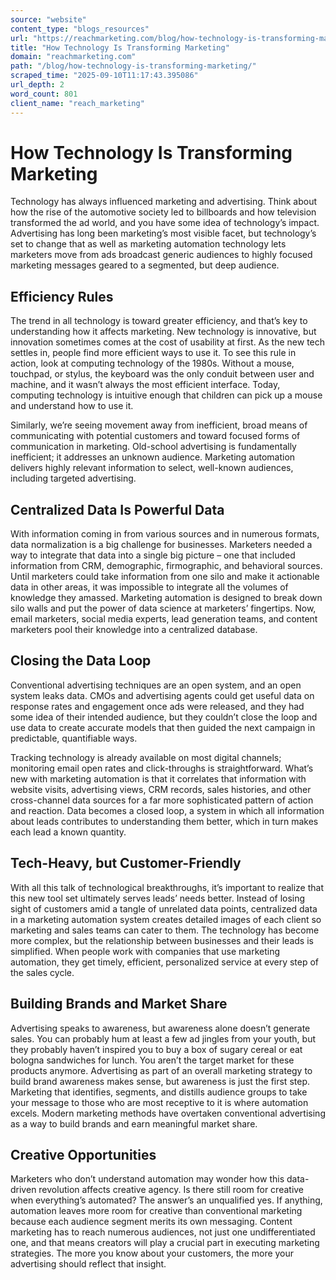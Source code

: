 ```yaml
---
source: "website"
content_type: "blogs_resources"
url: "https://reachmarketing.com/blog/how-technology-is-transforming-marketing/"
title: "How Technology Is Transforming Marketing"
domain: "reachmarketing.com"
path: "/blog/how-technology-is-transforming-marketing/"
scraped_time: "2025-09-10T11:17:43.395086"
url_depth: 2
word_count: 801
client_name: "reach_marketing"
---
```


# How Technology Is Transforming Marketing

Technology has always influenced marketing and advertising. Think about how the rise of the automotive society led to billboards and how television transformed the ad world, and you have some idea of technology’s impact. Advertising has long been marketing’s most visible facet, but technology’s set to change that as well as marketing automation technology lets marketers move from ads broadcast generic audiences to highly focused marketing messages geared to a segmented, but deep audience.

## Efficiency Rules

The trend in all technology is toward greater efficiency, and that’s key to understanding how it affects marketing. New technology is innovative, but innovation sometimes comes at the cost of usability at first. As the new tech settles in, people find more efficient ways to use it. To see this rule in action, look at computing technology of the 1980s. Without a mouse, touchpad, or stylus, the keyboard was the only conduit between user and machine, and it wasn’t always the most efficient interface. Today, computing technology is intuitive enough that children can pick up a mouse and understand how to use it.

Similarly, we’re seeing movement away from inefficient, broad means of communicating with potential customers and toward focused forms of communication in marketing. Old-school advertising is fundamentally inefficient; it addresses an unknown audience. Marketing automation delivers highly relevant information to select, well-known audiences, including targeted advertising.

## Centralized Data Is Powerful Data

With information coming in from various sources and in numerous formats, data normalization is a big challenge for businesses. Marketers needed a way to integrate that data into a single big picture – one that included information from CRM, demographic, firmographic, and behavioral sources. Until marketers could take information from one silo and make it actionable data in other areas, it was impossible to integrate all the volumes of knowledge they amassed. Marketing automation is designed to break down silo walls and put the power of data science at marketers’ fingertips. Now, email marketers, social media experts, lead generation teams, and content marketers pool their knowledge into a centralized database.

## Closing the Data Loop

Conventional advertising techniques are an open system, and an open system leaks data. CMOs and advertising agents could get useful data on response rates and engagement once ads were released, and they had some idea of their intended audience, but they couldn’t close the loop and use data to create accurate models that then guided the next campaign in predictable, quantifiable ways.

Tracking technology is already available on most digital channels; monitoring email open rates and click-throughs is straightforward. What’s new with marketing automation is that it correlates that information with website visits, advertising views, CRM records, sales histories, and other cross-channel data sources for a far more sophisticated pattern of action and reaction. Data becomes a closed loop, a system in which all information about leads contributes to understanding them better, which in turn makes each lead a known quantity.

## Tech-Heavy, but Customer-Friendly

With all this talk of technological breakthroughs, it’s important to realize that this new tool set ultimately serves leads’ needs better. Instead of losing sight of customers amid a tangle of unrelated data points, centralized data in a marketing automation system creates detailed images of each client so marketing and sales teams can cater to them. The technology has become more complex, but the relationship between businesses and their leads is simplified. When people work with companies that use marketing automation, they get timely, efficient, personalized service at every step of the sales cycle.

## Building Brands and Market Share

Advertising speaks to awareness, but awareness alone doesn’t generate sales. You can probably hum at least a few ad jingles from your youth, but they probably haven’t inspired you to buy a box of sugary cereal or eat bologna sandwiches for lunch. You aren’t the target market for these products anymore. Advertising as part of an overall marketing strategy to build brand awareness makes sense, but awareness is just the first step. Marketing that identifies, segments, and distills audience groups to take your message to those who are most receptive to it is where automation excels. Modern marketing methods have overtaken conventional advertising as a way to build brands and earn meaningful market share.

## Creative Opportunities

Marketers who don’t understand automation may wonder how this data-driven revolution affects creative agency. Is there still room for creative when everything’s automated? The answer’s an unqualified yes. If anything, automation leaves more room for creative than conventional marketing because each audience segment merits its own messaging. Content marketing has to reach numerous audiences, not just one undifferentiated one, and that means creators will play a crucial part in executing marketing strategies. The more you know about your customers, the more your advertising should reflect that insight.